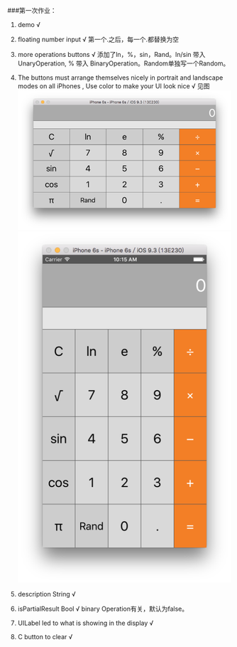 ###第一次作业：

1. demo √

2. floating number input √  第一个.之后，每一个.都替换为空

3. more operations buttons √ 添加了ln，%，sin，Rand。ln/sin 带入 UnaryOperation, % 带入 BinaryOperation。Random单独写一个Random。

4. The buttons must arrange themselves nicely in portrait and landscape modes on all iPhones , Use color to make your UI look nice √  见图 ![](images/lanscape_cal.png)![](images/portraint_cal.png)

5.  description String √

6. isPartialResult Bool √ binary Operation有关，默认为false。

7. UILabel led to what is showing in the display √

8. C button to clear √